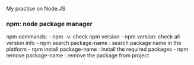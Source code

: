 My practise on Node.JS

### npm: node package manager

npm commands: - npm -v: check npm version - npm version: check all version info - npm search package-name : search package name in the platform - npm install package-name : install the required packages - npm remove package-name : remove the package from project
